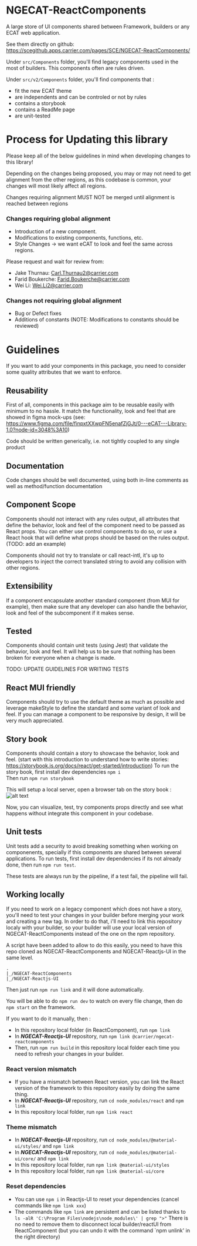# NGECAT-ReactComponents

A large store of UI components shared between Framework, builders or any ECAT web application.  

See them directly on github: https://scegithub.apps.carrier.com/pages/SCE/NGECAT-ReactComponents/

Under `src/Components` folder, you'll find legacy components used in the most of builders. This components often are rules driven.  

Under `src/v2/Components` folder, you'll find components that : 
  - fit the new ECAT theme
  - are independents and can be controled or not by rules
  - contains a storybook
  - contains a ReadMe page
  - are unit-tested
  
# Process for Updating this library

Please keep all of the below guidelines in mind when developing changes to this library!

Depending on the changes being proposed, you may or may not need to get alignment from the other regions, as this codebase is common, your changes will most likely affect all regions.

Changes requiring alignment MUST NOT be merged until alignment is reached between regions

### Changes requiring global alignment
  
  - Introduction of a new component. 
  - Modifications to existing components, functions, etc. 
  - Style Changes -> we want eCAT to look and feel the same across regions. 

Please request and wait for review from:
  - Jake Thurnau: Carl.Thurnau2@carrier.com
  - Farid Boukerche: Farid.Boukerche@carrier.com
  - Wei Li: Wei.Li2@carrier.com

### Changes not requiring global alignment

  - Bug or Defect fixes
  - Additions of constants (NOTE: Modifications to constants should be reviewed)

# Guidelines

If you want to add your components in this package, you need to consider some quality attributes that we want to enforce.

## Reusability
First of all, components in this package aim to be reusable easily with minimum to no hassle.
It match the functionality, look and feel that are showed in figma mock-ups (see: https://www.figma.com/file/finpxtXXwpFN5enafZjGJt/0---eCAT---Library-1.0?node-id=3048%3A10)

Code should be written generically, i.e. not tightly coupled to any single product

## Documentation
Code changes should be well documented, using both in-line comments as well as method/function documentation 

## Component Scope
Components should not interact with any rules output, all attributes that define the behavior, look and feel of the component need to be passed as React props. You can either use control components to do so, or use a React hook that will define what props should be based on the rules output. (TODO: add an example)

Components should not try to translate or call react-intl, it's up to developers to inject the correct translated string to avoid any collision with other regions.

## Extensibility
If a component encapsulate another standard component (from MUI for example), then make sure that any developer can also handle the behavior, look and feel of the subcomponent if it makes sense.

## Tested
Components should contain unit tests (using Jest) that validate the behavior, look and feel. It will help us to be sure that nothing has been broken for everyone when a change is made.

TODO: UPDATE GUIDELINES FOR WRITING TESTS

## React MUI friendly
Components should try to use the default theme as much as possible and leverage makeStyle to define the standard and some variant of look and feel.
If you can manage a component to be responsive by design, it will be very much appreciated.

## Story book
Components should contain a story to showcase the behavior, look and feel. (start with this introduction to understand how to write stories: https://storybook.js.org/docs/react/get-started/introduction)
To run the story book, first install dev dependencies `npm i`  
Then run `npm run storybook`

This will setup a local server, open a browser tab on the story book :
![alt text](https://storybook.js.org/d1406df7f9ce817ae0e5b3eb5f1bf1f3/example-button-noargs.png)

Now, you can visualize, test, try components props directly and see what happens without integrate this component in your codebase.

## Unit tests
Unit tests add a security to avoid breaking something when working on componenents, specially if this components are shared between several applications.
To run tests, first install dev dependencies if its not already done, then run `npm run test`.

These tests are always run by the pipeline, if a test fail, the pipeline will fail.

## Working locally
If you need to work on a legacy component which does not have a story, you'll need to test your changes in your builder before merging your work and creating a new tag.
In order to do that, i'll need to link this repository localy with your builder, so your builder will use your local version of NGECAT-ReactComponents instead of the one on the npm repository.

A script have been added to allow to do this easily, you need to have this repo cloned as NGECAT-ReactComponents and NGECAT-Reactjs-UI in the same level.
```
.
|_/NGECAT-ReactComponents
|_/NGECAT-Reactjs-UI
```

Then just run `npm run link` and it will done automatically.

You will be able to do `npm run dev` to watch on every file change, then do `npm start` on the framework.

If you want to do it manually, then :

  - In this repository local folder (in ReactComponent), run `npm link`
  - In ***NGECAT-Reactjs-UI*** repository, run `npm link @carrier/ngecat-reactcomponents`
  - Then, run `npm run build` in this repository local folder each time you need to refresh your changes in your builder.

### React version mismatch
  - If you have a mismatch between React version, you can link the React version of the framework to this repository easily by doing the same thing.
  - In ***NGECAT-Reactjs-UI*** repository, run `cd node_modules/react` and `npm link`
  - In this repository local folder, run `npm link react`

### Theme mismatch
  - In ***NGECAT-Reactjs-UI*** repository, run `cd node_modules/@material-ui/styles/` and `npm link`
  - In ***NGECAT-Reactjs-UI*** repository, run `cd node_modules/@material-ui/core/` and `npm link`
  - In this repository local folder, run `npm link @material-ui/styles`
  - In this repository local folder, run `npm link @material-ui/core`

### Reset dependencies
* You can use `npm i` in Reactjs-UI to reset your dependencies (cancel commands like `npm link xxx`)
* The commands like `npm link` are persistent and can be listed thanks to `ls -alR 'C:\Program Files\nodejs\node_modules\' | grep ">"`
There is no need to remove them to disconnect local builder/reactUI from ReactComponent (but you can undo it with the command `npm unlink' in the right directory)
